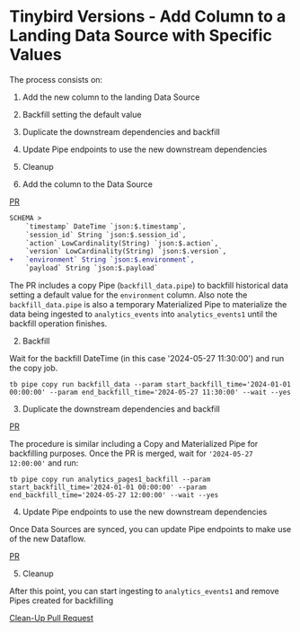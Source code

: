 # Tinybird Versions - Add Column to a Landing Data Source with Specific Values

The process consists on:

1. Add the new column to the landing Data Source
2. Backfill setting the default value
3. Duplicate the downstream dependencies and backfill
4. Update Pipe endpoints to use the new downstream dependencies
5. Cleanup

1. Add the column to the Data Source

[PR](https://github.com/tinybirdco/use-case-examples/pull/290/files)

```diff
SCHEMA >
    `timestamp` DateTime `json:$.timestamp`,
    `session_id` String `json:$.session_id`,
    `action` LowCardinality(String) `json:$.action`,
    `version` LowCardinality(String) `json:$.version`,
+   `environment` String `json:$.environment`,
    `payload` String `json:$.payload`
```

The PR includes a copy Pipe (`backfill_data.pipe`) to backfill historical data setting a default value for the `environment` column. Also note the `backfill_data.pipe` is also a temporary Materialized Pipe to materialize the data being ingested to `analytics_events` into `analytics_events1` until the backfill operation finishes.

2. Backfill
   
Wait for the backfill DateTime (in this case '2024-05-27 11:30:00') and run the copy job.

```
tb pipe copy run backfill_data --param start_backfill_time='2024-01-01 00:00:00' --param end_backfill_time='2024-05-27 11:30:00' --wait --yes
```

3. Duplicate the downstream dependencies and backfill

[PR](https://github.com/tinybirdco/use-case-examples/pull/291/files)

The procedure is similar including a Copy and Materialized Pipe for backfilling purposes. Once the PR is merged, wait for `'2024-05-27 12:00:00'` and run:

```
tb pipe copy run analytics_pages1_backfill --param start_backfill_time='2024-01-01 00:00:00' --param end_backfill_time='2024-05-27 12:00:00' --wait --yes
```

4. Update Pipe endpoints to use the new downstream dependencies

Once Data Sources are synced, you can update Pipe endpoints to make use of the new Dataflow.

[PR](https://github.com/tinybirdco/use-case-examples/pull/292)

5. Cleanup

 After this point, you can start ingesting to `analytics_events1` and remove Pipes created for backfilling

[Clean-Up Pull Request](https://github.com/tinybirdco/use-case-examples/pull/294/files)
